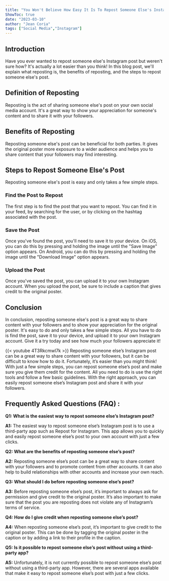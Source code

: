 ```yaml
---
title: "You Won't Believe How Easy It Is To Repost Someone Else's Instagram Post!"
ShowToc: true 
date: "2023-03-10"
author: "Jean Coria" 
tags: ["Social Media","Instagram"]
---
```

## Introduction

Have you ever wanted to repost someone else's Instagram post but weren't sure how? It's actually a lot easier than you think! In this blog post, we'll explain what reposting is, the benefits of reposting, and the steps to repost someone else's post. 

## Definition of Reposting

Reposting is the act of sharing someone else's post on your own social media account. It's a great way to show your appreciation for someone's content and to share it with your followers.

## Benefits of Reposting

Reposting someone else's post can be beneficial for both parties. It gives the original poster more exposure to a wider audience and helps you to share content that your followers may find interesting.

## Steps to Repost Someone Else's Post

Reposting someone else's post is easy and only takes a few simple steps. 

### Find the Post to Repost

The first step is to find the post that you want to repost. You can find it in your feed, by searching for the user, or by clicking on the hashtag associated with the post.

### Save the Post

Once you've found the post, you'll need to save it to your device. On iOS, you can do this by pressing and holding the image until the "Save Image" option appears. On Android, you can do this by pressing and holding the image until the "Download Image" option appears.

### Upload the Post

Once you've saved the post, you can upload it to your own Instagram account. When you upload the post, be sure to include a caption that gives credit to the original poster.

## Conclusion

In conclusion, reposting someone else's post is a great way to share content with your followers and to show your appreciation for the original poster. It's easy to do and only takes a few simple steps. All you have to do is find the post, save it to your device, and upload it to your own Instagram account. Give it a try today and see how much your followers appreciate it!

{{< youtube 4T3Rkcmwl7k >}} 
Reposting someone else’s Instagram post can be a great way to share content with your followers, but it can be difficult to know how to do it. Fortunately, it’s easier than you might think! With just a few simple steps, you can repost someone else’s post and make sure you give them credit for the content. All you need to do is use the right tools and follow a few basic guidelines. With the right approach, you can easily repost someone else’s Instagram post and share it with your followers.

## Frequently Asked Questions (FAQ) :
**Q1: What is the easiest way to repost someone else’s Instagram post?**

**A1:** The easiest way to repost someone else’s Instagram post is to use a third-party app such as Repost for Instagram. This app allows you to quickly and easily repost someone else’s post to your own account with just a few clicks.

**Q2: What are the benefits of reposting someone else’s post?**

**A2:** Reposting someone else’s post can be a great way to share content with your followers and to promote content from other accounts. It can also help to build relationships with other accounts and increase your own reach.

**Q3: What should I do before reposting someone else’s post?**

**A3:** Before reposting someone else’s post, it’s important to always ask for permission and give credit to the original poster. It’s also important to make sure that the post you are reposting does not violate any of Instagram’s terms of service.

**Q4: How do I give credit when reposting someone else’s post?**

**A4:** When reposting someone else’s post, it’s important to give credit to the original poster. This can be done by tagging the original poster in the caption or by adding a link to their profile in the caption.

**Q5: Is it possible to repost someone else’s post without using a third-party app?**

**A5:** Unfortunately, it is not currently possible to repost someone else’s post without using a third-party app. However, there are several apps available that make it easy to repost someone else’s post with just a few clicks.


